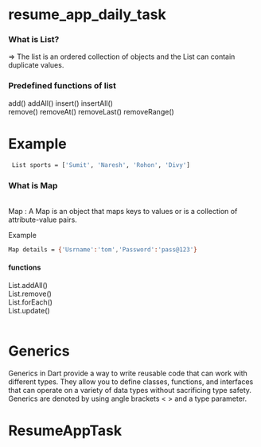 # resume_app_daily_task
 <h3>What is List?</h3>

=> The list is an ordered collection of objects and the List can contain duplicate values. 

 <h3>Predefined functions of list</h3>
add()
addAll()
insert()
insertAll()
<br>
remove()
removeAt()
removeLast()
removeRange()

# Example

```bash
 List sports = ['Sumit', 'Naresh', 'Rohon', 'Divy']
```
<h3>What is Map</h3><br>
Map :  A Map is an object that maps keys to values or is a collection of attribute-value pairs.

Example

```bash
Map details = {'Usrname':'tom','Password':'pass@123'}
```

<h4>functions</h4>
List.addAll()<br>
List.remove()<br>
List.forEach()<br>
List.update()<br><br>



# Generics

Generics in Dart provide a way to write reusable code that can work with different types. They allow you to define classes, functions, and interfaces that can operate on a variety of data types without sacrificing type safety. Generics are denoted by using angle brackets < > and a type parameter.
# ResumeAppTask
